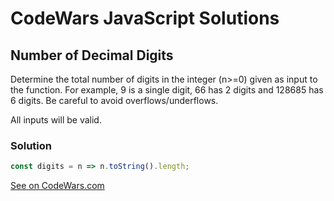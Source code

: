 # CodeWars JavaScript Solutions

## Number of Decimal Digits

Determine the total number of digits in the integer (n>=0) given as input to the function. For example, 9 is a single digit, 66 has 2 digits and 128685 has 6 digits. Be careful to avoid overflows/underflows.

All inputs will be valid.

### Solution

```javascript
const digits = n => n.toString().length;

```

[See on CodeWars.com](https://www.codewars.com/kata/58fa273ca6d84c158e000052/javascript)
